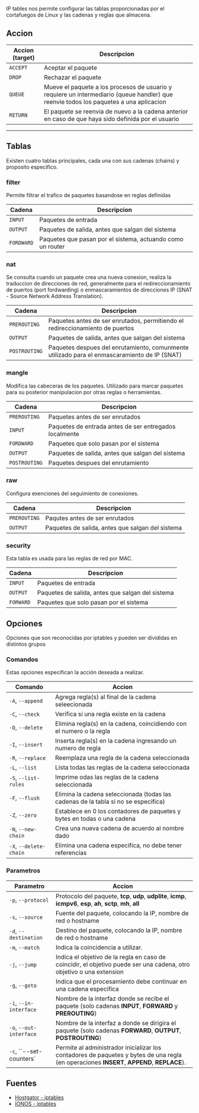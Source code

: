 IP tables nos permite configurar las tablas proporcionadas por el cortafuegos de Linux y las cadenas y reglas que almacena.

## Accion

| Accion (target) | Descripcion                                                                                                                            |
| --------------- | -------------------------------------------------------------------------------------------------------------------------------------- |
| `ACCEPT`        | Aceptar el paquete                                                                                                                     |
| `DROP`          | Rechazar el paquete                                                                                                                    |
| `QUEUE`         | Mueve el paquete a los procesos de usuario y requiere un intermediario (queue handler) que reenvie todos los paquetes a una aplicacion |
| `RETURN`        | El paquete se reenvia de nuevo a la cadena anterior en caso de que haya sido definida por el usuario                                   |


---

## Tablas

Existen cuatro tablas principales, cada una con sus cadenas (chains) y proposito especifico.

### filter

Permite filtrar el trafico de paquetes basandose en reglas definidas

| Cadena     | Descripcion                                                |
| ---------- | ---------------------------------------------------------- |
| `INPUT`    | Paquetes de entrada                                        |
| `OUTPUT`   | Paquetes de salida, antes que salgan del sistema           |
| `FORDWARD` | Paquetes que pasan por el sistema, actuando como un router |


### nat

Se consulta cuando un paquete crea una nueva conexion, realiza la traduccion de direcciones de red, generalmente para el redireccionamiento de puertos (port fordwarding) o enmascaramientos de direcciones IP (SNAT - Source Network Address Translation).

| Cadena        | Descripcion                                                                                  |
| ------------- | -------------------------------------------------------------------------------------------- |
| `PREROUTING`  | Paquetes antes de ser enrutados, permitiendo el redireccionamiento de puertos                |
| `OUTPUT`      | Paquetes de salida, antes que salgan del sistema                                             |
| `POSTROUTING` | Paquetes despues del enrutamiento, comunmente utilizado para el enmascaramiento de IP (SNAT) |


### mangle

Modifica las cabeceras de los paquetes. Utilizado para marcar paquetes para su posterior manipulacion por otras reglas o herramientas.

| Cadena        | Descripcion                                            |
| ------------- | ------------------------------------------------------ |
| `PREROUTING`  | Paquetes antes de ser enrutados                        |
| `INPUT`       | Paquetes de entrada antes de ser entregados localmente |
| `FORDWARD`    | Paquetes que solo pasan por el sistema                 |
| `OUTPUT`      | Paquetes de salida, antes que salgan del sistema       |
| `POSTROUTING` | Paquetes despues del enrutamiento                      |


### raw

Configura exenciones del seguimiento de conexiones.

| Cadena       | Descripcion                                      |
| ------------ | ------------------------------------------------ |
| `PREROUTING` | Paqutes antes de ser enrutados                   |
| `OUTPUT`     | Paquetes de salida, antes que salgan del sistema |


### security

Esta tabla es usada para las reglas de red por MAC.

| Cadena    | Descripcion                                      |
| --------- | ------------------------------------------------ |
| `INPUT`   | Paquetes de entrada                              |
| `OUTPUT`  | Paquetes de salida, antes que salgan del sistema |
| `FORWARD` | Paquetes que solo pasan por el sistema           |


## Opciones

Opciones que son reconocidas por iptables y pueden ser divididas en distintos grupos

### Comandos

Estas opciones especifican la acción deseada a realizar.

| Comando                | Accion                                                                             |
| ---------------------- | ---------------------------------------------------------------------------------- |
| `-A`, `--append`       | Agrega regla(s) al final de la cadena seleecionada                                 |
| `-C`, `--check`        | Verifica si una regla existe en la cadena                                          |
| `-D`, `--delete`       | Elimina regla(s) en la cadena, coincidiendo con el numero o la regla               |
| `-I`, `--insert`       | Inserta regla(s) en la cadena ingresando un numero de regla                        |
| `-R`, `--replace`      | Reemplaza una regla de la cadena seleccionada                                      |
| `-L`, `--list`         | Lista todas las reglas de la cadena seleccionada                                   |
| `-S`, `--list-rules`   | Imprime odas las reglas de la cadena seleccionada                                  |
| `-F`, `--flush`        | Elimina la cadena seleccionada (todas las cadenas de la tabla si no se especifica) |
| `-Z`, `--zero`         | Establece en 0 los contadores de paquetes y bytes en todas o una cadena            |
| `-N`, `--new-chain`    | Crea una nueva cadena de acuerdo al nombre dado                                    |
| `-X`, `--delete-chain` | Elimina una cadena especifica, no debe tener referencias                           |


### Parametros

| Parametro               | Accion                                                                                                                                     |
| ----------------------- | ------------------------------------------------------------------------------------------------------------------------------------------ |
| `-p`, `--protocol`      | Protocolo del paquete, **tcp**, **udp**, **udplite**, **icmp**, **icmpv6**, **esp**, **ah**, **sctp**, **mh**, **all**                     |
| `-s`, `--source`        | Fuente del paquete, colocando la IP, nombre de red o hostname                                                                              |
| `-d`, `--destination`   | Destino del paquete, colocando la IP, nombre de red o hostname                                                                             |
| `-m`, `--match`         | Indica la coincidencia a utilizar.                                                                                                         |
| `-j`, `--jump`          | Indica el objetivo de la regla en caso de coincidir, el objetivo puede ser una cadena, otro objetivo o una extension                       |
| `-g`, `--goto`          | Indica que el procesamiento debe continuar en una cadena especifica                                                                        |
| `-i`, `--in-interface`  | Nombre de la interfaz donde se recibe el paquete (solo cadenas **INPUT**, **FORWARD** y **PREROUTING**)                                    |
| `-o`, `--out-interface` | Nombre de la interfaz a donde se dirigira el paquete (solo cadenas **FORWARD**, **OUTPUT**, **POSTROUTING**)                               |
| `-c`, ``--set-counters` | Permite al administrador inicializar los contadores de paquetes y bytes de una regla (en operaciones **INSERT**, **APPEND**, **REPLACE**). |


## Fuentes

- [Hostgator - iptables](https://www.hostgator.mx/blog/guia-iptables/)
- [IONOS - iptables](https://www.ionos.mx/digitalguide/servidores/herramientas/iptables-conoce-las-reglas-para-crear-paquetes-de-datos/)